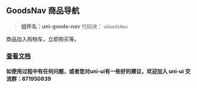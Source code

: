 ## GoodsNav 商品导航
> **组件名：uni-goods-nav**
> 代码块： `uGoodsNav`

商品加入购物车，立即购买等。

### [查看文档](https://uniapp.dcloud.io/component/uniui/uni-goods-nav)
#### 如使用过程中有任何问题，或者您对uni-ui有一些好的建议，欢迎加入 uni-ui 交流群：871950839 